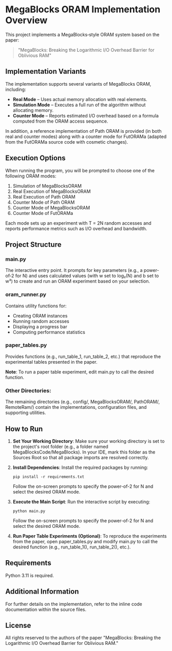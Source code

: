 # MegaBlocks ORAM Implementation Overview

This project implements a MegaBlocks‐style ORAM system based on the paper: 
> "MegaBlocks: Breaking the Logarithmic I/O Overhead Barrier for Oblivious RAM"

## Implementation Variants

The implementation supports several variants of MegaBlocks ORAM, including:

- **Real Mode** – Uses actual memory allocation with real elements.
- **Simulation Mode** – Executes a full run of the algorithm without allocating memory.
- **Counter Mode** – Reports estimated I/O overhead based on a formula computed from the ORAM access sequence.

In addition, a reference implementation of Path ORAM is provided (in both real and counter modes) along with a counter mode for FutORAMa (adapted from the FutORAMa source code with cosmetic changes).

## Execution Options

When running the program, you will be prompted to choose one of the following ORAM modes:

1. Simulation of MegaBlocksORAM
2. Real Execution of MegaBlocksORAM
3. Real Execution of Path ORAM
4. Counter Mode of Path ORAM
5. Counter Mode of MegaBlocksORAM
6. Counter Mode of FutORAMa

Each mode sets up an experiment with T = 2N random accesses and reports performance metrics such as I/O overhead and bandwidth.

## Project Structure

### main.py
The interactive entry point. It prompts for key parameters (e.g., a power-of‑2 for N) and uses calculated values (with w set to log₂(N) and b set to w³) to create and run an ORAM experiment based on your selection.

### oram_runner.py
Contains utility functions for:
- Creating ORAM instances
- Running random accesses
- Displaying a progress bar
- Computing performance statistics

### paper_tables.py
Provides functions (e.g., run_table_1, run_table_2, etc.) that reproduce the experimental tables presented in the paper.

**Note**: To run a paper table experiment, edit main.py to call the desired function.

### Other Directories:
The remaining directories (e.g., config/, MegaBlocksORAM/, PathORAM/, RemoteRam/) contain the implementations, configuration files, and supporting utilities.

## How to Run

1. **Set Your Working Directory**:
   Make sure your working directory is set to the project's root folder (e.g., a folder named MegaBlocksCode/MegaBlocks).
   In your IDE, mark this folder as the Sources Root so that all package imports are resolved correctly.

2. **Install Dependencies**:
   Install the required packages by running:
   ```
   pip install -r requirements.txt
   ```
   Follow the on-screen prompts to specify the power-of-2 for N and select the desired ORAM mode.

2. **Execute the Main Script**:
   Run the interactive script by executing:
   ```
   python main.py
   ```
   Follow the on-screen prompts to specify the power-of-2 for N and select the desired ORAM mode.

3. **Run Paper Table Experiments (Optional)**:
   To reproduce the experiments from the paper, open paper_tables.py and modify main.py to call the desired function (e.g., run_table_1(), run_table_2(), etc.).

## Requirements

Python 3.11 is required.

## Additional Information

For further details on the implementation, refer to the inline code documentation within the source files.

## License

All rights reserved to the authors of the paper "MegaBlocks: Breaking the Logarithmic I/O Overhead Barrier for Oblivious RAM."